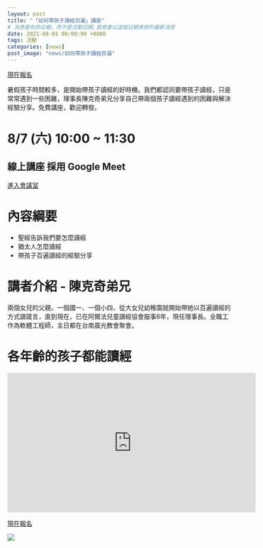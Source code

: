 ```yaml
---
layout: post
title: "「如何帶孩子讀經百遍」講座"
# 消息發布的日期，而不是活動日期,首頁會以這個日期來排列最新消息
date: 2021-08-01 00:00:00 +0800
tags: 活動
categories: [news]
post_image: "news/如何帶孩子讀經百遍"
---
```


<a class="main-btn main-btn-2" href="https://forms.gle/aXxynbFvHW3HZry87">現在報名</a>

暑假孩子時間較多，是開始帶孩子讀經的好時機。我們都認同要帶孩子讀經，只是常常遇到一些困難，理事長陳克奇弟兄分享自己帶兩個孩子讀經遇到的困難與解決經驗分享。免費講座，歡迎轉發。
# 8/7 (六) 10:00 ~ 11:30
## 線上講座 採用 Google Meet

<a class="main-btn main-btn-1" href="https://meet.google.com/pye-vjug-xya">進入會議室</a>

# 內容綱要
* 聖經告訴我們要怎麼讀經
* 猶太人怎麼讀經
* 帶孩子百遍讀經的經驗分享


# 講者介紹 - 陳克奇弟兄
兩個女兒的父親，一個國一、一個小四，從大女兒幼稚園就開始帶她以百遍讀經的方式讀箴言，直到現在，已在阿爾法兒童讀經協會服事6年，現任理事長。全職工作為軟體工程師，主日都在台南晨光教會聚會。



# 各年齡的孩子都能讀經
<iframe width="560" height="315" src="https://www.youtube.com/embed/nwFDdetAUhs" title="YouTube video player" frameborder="0" allow="accelerometer; autoplay; clipboard-write; encrypted-media; gyroscope; picture-in-picture" allowfullscreen></iframe>


<a class="main-btn main-btn-2" href="https://forms.gle/aXxynbFvHW3HZry87">現在報名</a>



![]({{site.baseurl}}/assets/images/news/如何帶孩子讀經百遍.jpg)

